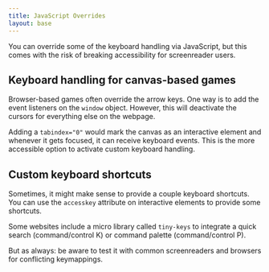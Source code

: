 ```yaml
---
title: JavaScript Overrides
layout: base
---
```

You can override some of the keyboard handling via JavaScript, but this
comes with the risk of breaking accessibility for screenreader users.

## Keyboard handling for canvas-based games

Browser-based games often override the arrow keys.
One way is to add the event listeners on the `window` object.
However, this will deactivate the cursors for everything else
on the webpage.

Adding a `tabindex="0"` would mark the canvas as an interactive
element and whenever it gets focused, it can receive keyboard events.
This is the more accessible option to activate custom keyboard handling.

## Custom keyboard shortcuts

Sometimes, it might make sense to provide a couple keyboard shortcuts.
You can use the `accesskey` attribute on interactive elements to provide
some shortcuts.

Some websites include a micro library called `tiny-keys` to integrate a
quick search (command/control K) or command palette (command/control P).

But as always: be aware to test it with common screenreaders and browsers
for conflicting keymappings.
